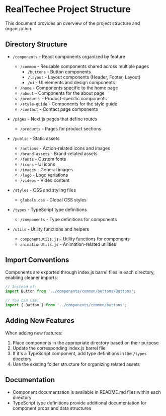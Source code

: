 # RealTechee Project Structure

This document provides an overview of the project structure and organization.

## Directory Structure

- `/components` - React components organized by feature
  - `/common` - Reusable components shared across multiple pages
    - `/buttons` - Button components
    - `/layout` - Layout components (Header, Footer, Layout)
    - `/ui` - UI elements and design components
  - `/home` - Components specific to the home page
  - `/about` - Components for the about page
  - `/products` - Product-specific components
  - `/style-guide` - Components for the style guide
  - `/contact` - Contact page components

- `/pages` - Next.js pages that define routes
  - `/products` - Pages for product sections

- `/public` - Static assets
  - `/actions` - Action-related icons and images
  - `/brand-assets` - Brand-related assets
  - `/fonts` - Custom fonts
  - `/icons` - UI icons
  - `/images` - General images
  - `/logo` - Logo variations
  - `/videos` - Video content

- `/styles` - CSS and styling files
  - `globals.css` - Global CSS styles

- `/types` - TypeScript type definitions
  - `/components` - Type definitions for components

- `/utils` - Utility functions and helpers
  - `componentUtils.js` - Utility functions for components
  - `animationUtils.js` - Animation-related utilities

## Import Conventions

Components are exported through index.js barrel files in each directory, enabling cleaner imports:

```javascript
// Instead of:
import Button from '../components/common/buttons/Buttons';

// You can use:
import { Button } from '../components/common/buttons';
```

## Adding New Features

When adding new features:

1. Place components in the appropriate directory based on their purpose
2. Update the corresponding index.js barrel file
3. If it's a TypeScript component, add type definitions in the `/types` directory
4. Use the existing folder structure for organizing related assets

## Documentation

- Component documentation is available in README.md files within each directory
- TypeScript type definitions provide additional documentation for component props and data structures
